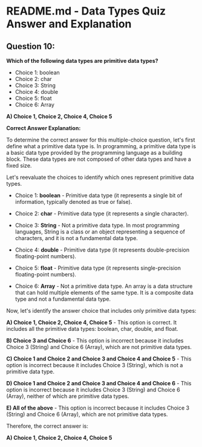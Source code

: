 # README.md - Data Types Quiz Answer and Explanation

## Question 10:

**Which of the following data types are primitive data types?**

- Choice 1: boolean
- Choice 2: char
- Choice 3: String
- Choice 4: double
- Choice 5: float
- Choice 6: Array

**A) Choice 1, Choice 2, Choice 4, Choice 5**

**Correct Answer Explanation:**

To determine the correct answer for this multiple-choice question, let's first define what a primitive data type is. In programming, a primitive data type is a basic data type provided by the programming language as a building block. These data types are not composed of other data types and have a fixed size.

Let's reevaluate the choices to identify which ones represent primitive data types.

- Choice 1: **boolean** - Primitive data type (it represents a single bit of information, typically denoted as true or false).

- Choice 2: **char** - Primitive data type (it represents a single character).

- Choice 3: **String** - Not a primitive data type. In most programming languages, String is a class or an object representing a sequence of characters, and it is not a fundamental data type.

- Choice 4: **double** - Primitive data type (it represents double-precision floating-point numbers).

- Choice 5: **float** - Primitive data type (it represents single-precision floating-point numbers).

- Choice 6: **Array** - Not a primitive data type. An array is a data structure that can hold multiple elements of the same type. It is a composite data type and not a fundamental data type.

Now, let's identify the answer choice that includes only primitive data types:

**A) Choice 1, Choice 2, Choice 4, Choice 5** - This option is correct. It includes all the primitive data types: boolean, char, double, and float.

**B) Choice 3 and Choice 6** - This option is incorrect because it includes Choice 3 (String) and Choice 6 (Array), which are not primitive data types.

**C) Choice 1 and Choice 2 and Choice 3 and Choice 4 and Choice 5** - This option is incorrect because it includes Choice 3 (String), which is not a primitive data type.

**D) Choice 1 and Choice 2 and Choice 3 and Choice 4 and Choice 6** - This option is incorrect because it includes Choice 3 (String) and Choice 6 (Array), neither of which are primitive data types.

**E) All of the above** - This option is incorrect because it includes Choice 3 (String) and Choice 6 (Array), which are not primitive data types.

Therefore, the correct answer is:

**A) Choice 1, Choice 2, Choice 4, Choice 5**